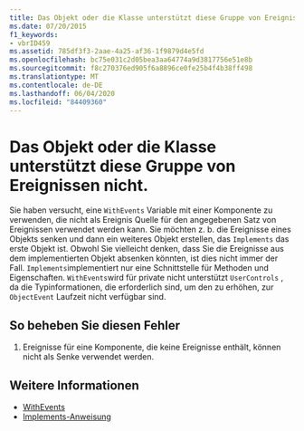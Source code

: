 ```yaml
---
title: Das Objekt oder die Klasse unterstützt diese Gruppe von Ereignissen nicht.
ms.date: 07/20/2015
f1_keywords:
- vbrID459
ms.assetid: 785df3f3-2aae-4a25-af36-1f9879d4e5fd
ms.openlocfilehash: bc75e031c2d05bea3aa64774a9d3817756e51e8b
ms.sourcegitcommit: f8c270376ed905f6a8896ce0fe25b4f4b38ff498
ms.translationtype: MT
ms.contentlocale: de-DE
ms.lasthandoff: 06/04/2020
ms.locfileid: "84409360"
---
```

# <a name="object-or-class-does-not-support-the-set-of-events"></a>Das Objekt oder die Klasse unterstützt diese Gruppe von Ereignissen nicht.
Sie haben versucht, eine `WithEvents` Variable mit einer Komponente zu verwenden, die nicht als Ereignis Quelle für den angegebenen Satz von Ereignissen verwendet werden kann. Sie möchten z. b. die Ereignisse eines Objekts senken und dann ein weiteres Objekt erstellen, das `Implements` das erste Objekt ist. Obwohl Sie vielleicht denken, dass Sie die Ereignisse aus dem implementierten Objekt absenken könnten, ist dies nicht immer der Fall. `Implements`implementiert nur eine Schnittstelle für Methoden und Eigenschaften. `WithEvents`wird für private nicht unterstützt `UserControls` , da die Typinformationen, die erforderlich sind, um den zu erhöhen, zur `ObjectEvent` Laufzeit nicht verfügbar sind.  
  
## <a name="to-correct-this-error"></a>So beheben Sie diesen Fehler  
  
1. Ereignisse für eine Komponente, die keine Ereignisse enthält, können nicht als Senke verwendet werden.  
  
## <a name="see-also"></a>Weitere Informationen

- [WithEvents](../modifiers/withevents.md)
- [Implements-Anweisung](../statements/implements-statement.md)
